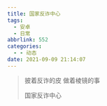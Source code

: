 ```yaml
---
title: 国家反诈中心
tags:
  - 安卓
  - 日常
abbrlink: 552
categories:
  - - 动态
date: 2021-09-09 21:14:07
---
```


> 披着反诈的皮 做着棱镜的事
>
> 国家反诈中心
